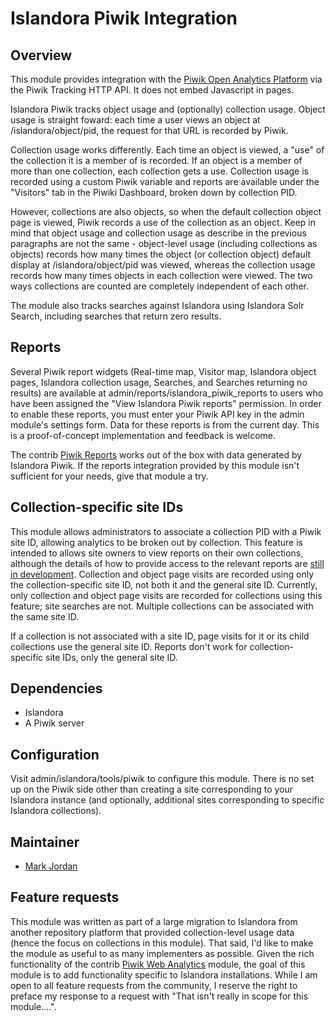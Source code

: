 # Islandora Piwik Integration

## Overview

This module provides integration with the [Piwik Open Analytics Platform](http://piwik.org/) via the Piwik Tracking HTTP API. It does not embed Javascript in pages.

Islandora Piwik tracks object usage and (optionally) collection usage. Object usage is straight foward: each time a user views an object at /islandora/object/pid, the request for that URL is recorded by Piwik.

Collection usage works differently. Each time an object is viewed, a "use" of the collection it is a member of is recorded. If an object is a member of more than one collection, each collection gets a use. Collection usage is recorded using a custom Piwik variable and reports are available under the "Visitors" tab in the Piwiki Dashboard, broken down by collection PID.

However, collections are also objects, so when the default collection object page is viewed, Piwik records a use of the collection as an object. Keep in mind that object usage and collection usage as describe in the previous paragraphs are not the same - object-level usage (including collections as objects) records how many times the object (or collection object) default display at /islandora/object/pid was viewed, whereas the collection usage records how many times objects in each collection were viewed. The two ways collections are counted are completely independent of each other. 

The module also tracks searches against Islandora using Islandora Solr Search, including searches that return zero results.

## Reports

Several Piwik report widgets (Real-time map, Visitor map, Islandora object pages, Islandora collection usage, Searches, and Searches returning no results) are available at admin/reports/islandora_piwik_reports to users who have been assigned the "View Islandora Piwik reports" permission. In order to enable these reports, you must enter your Piwik API key in the admin module's settings form. Data for these reports is from the current day. This is a proof-of-concept implementation and feedback is welcome.

The contrib [Piwik Reports](https://www.drupal.org/project/piwik_reports) works out of the box with data generated by Islandora Piwik. If the reports integration provided by this module isn't sufficient for your needs, give that module a try.

## Collection-specific site IDs

This module allows administrators to associate a collection PID with a Piwik site ID, allowing analytics to be broken out by collection. This feature is intended to allows site owners to view reports on their own collections, although the details of how to provide access to the relevant reports are [still in development](https://github.com/mjordan/islandora_piwik/issues/8). Collection and object page visits are recorded using only the collection-specific site ID, not both it and the general site ID. Currently, only collection and object page visits are recorded for collections using this feature; site searches are not. Multiple collections can be associated with the same site ID.

If a collection is not associated with a site ID, page visits for it or its child collections use the general site ID. Reports don't work for collection-specific site IDs, only the general site ID.

## Dependencies

* Islandora
* A Piwik server

## Configuration

Visit admin/islandora/tools/piwik to configure this module. There is no set up on the Piwik side other than creating a site corresponding to your Islandora instance (and optionally, additional sites corresponding to specific Islandora collections).

## Maintainer

* [Mark Jordan](https://github.com/mjordan)

## Feature requests

This module was written as part of a large migration to Islandora from another repository platform that provided collection-level usage data (hence the focus on collections in this module). That said, I'd like to make the module as useful to as many implementers as possible. Given the rich functionality of the contrib [Piwik Web Analytics](https://www.drupal.org/project/piwik) module, the goal of this module is to add functionality specific to Islandora installations. While I am open to all feature requests from the community, I reserve the right to preface my response to a request with "That isn't really in scope for this module....".
